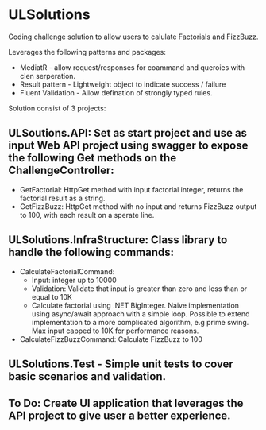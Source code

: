 # ULSolutions

Coding challenge solution to allow users to calulate Factorials and FizzBuzz.

Leverages the following patterns and packages:
- MediatR - allow request/responses for coammand and queroies with clen serperation.
- Result pattern - Lightweight object to indicate success / failure
- Fluent Validation - Allow defination of strongly typed rules.

Solution consist of 3 projects:
## ULSoutions.API: **Set as start project and use as input** Web API project using swagger to expose the following Get methods on the ChallengeController:
  - GetFactorial: HttpGet method with input factorial integer, returns the factorial result as a string.
  - GetFizzBuzz: HttpGet method with no input and returns FizzBuzz output to 100, with each result on a sperate line.
## ULSolutions.InfraStructure: Class library to handle the following commands:
  - CalculateFactorialCommand:
    - Input: integer up to 10000
    - Validation: Validate that input is greater than zero and less than or equal to 10K
    - Calculate factorial using .NET BigInteger. Naive implementation using async/await approach with a simple loop. Possible to extend implementation to a more complicated algorithm, e.g prime swing. Max input capped to 10K for performance reasons.
  - CalculateFizzBuzzCommand: Calculate FizzBuzz to 100
## ULSolutions.Test - Simple unit tests to cover basic scenarios and validation.
## To Do: Create UI application that leverages the API project to give user a better experience.
